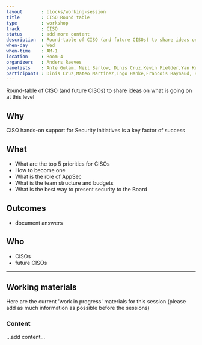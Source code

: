 ```yaml
---
layout       : blocks/working-session
title        : CISO Round table
type         : workshop
track        : CISO
status       : add more content
description  : Round-table of CISO (and future CISOs) to share ideas on what is going on at this level
when-day     : Wed
when-time    : AM-1
location     : Room-4
organizers   : Anders Reeves
panelists    : Ante Gulam, Neil Barlow, Dinis Cruz,Kevin Fielder,Yan Kravchenko
participants : Dinis Cruz,Mateo Martinez,Ingo Hanke,Francois Raynaud, Robert Morschel
---
```


Round-table of CISO (and future CISOs) to share ideas on what is going on at this level

## Why

CISO hands-on support for Security initiatives is a key factor of success

## What

 - What are the top 5 priorities for CISOs
 - How to become one
 - What is the role of AppSec
 - What is the team structure and budgets
 - What is the best way to present security to the Board
 
## Outcomes

- document answers

## Who

- CISOs
- future CISOs

--- 

## Working materials

Here are the current 'work in progress' materials for this session (please add as much information as possible before the sessions)

### Content

...add content...

